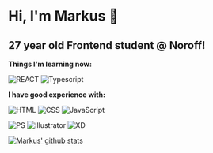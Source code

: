 # Hi, I'm Markus 👋

## 27 year old Frontend student @ Noroff!


**Things I'm learning now:**

![REACT](https://img.shields.io/badge/-react-black?style=for-the-badge&logo=react)
![Typescript](https://img.shields.io/badge/-Typescript-black?style=for-the-badge&logo=typescript)

**I have good experience with:**

![HTML](https://img.shields.io/badge/-HTML5-black?style=for-the-badge&logo=HTML5)
![CSS](https://img.shields.io/badge/-CSS3-black?style=for-the-badge&logo=css3)
![JavaScript](https://img.shields.io/badge/-JavaScript-black?style=for-the-badge&logo=javascript)

![PS](https://img.shields.io/badge/-photoshop-black?style=for-the-badge&logo=adobe-photoshop)
![Illustrator](https://img.shields.io/badge/-Illustrator-black?style=for-the-badge&logo=adobe-illustrator)
![XD](https://img.shields.io/badge/-XD-black?style=for-the-badge&logo=adobe-xd)

[![Markus' github stats](https://github-readme-stats.vercel.app/api?username=markusskov&show_icons=true&theme=dark)](https://github.com/markusskov/github-readme-stats)

